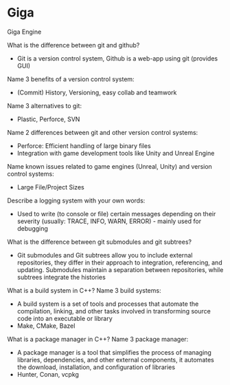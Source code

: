 # Giga
Giga Engine

What is the difference between git and github?
* Git is a version control system, Github is a web-app using git (provides GUI)

Name 3 benefits of a version control system:
* (Commit) History, Versioning, easy collab and teamwork

Name 3 alternatives to git:
* Plastic, Perforce, SVN

Name 2 differences between git and other version control systems:
* Perforce: Efficient handling of large binary files
* Integration with game development tools like Unity and Unreal Engine

Name known issues related to game engines (Unreal, Unity) and version control systems:
* Large File/Project Sizes

Describe a logging system with your own words:
* Used to write (to console or file) certain messages depending on their severity (usually: TRACE, INFO, WARN, ERROR) - mainly used for debugging

What is the difference between git submodules and git subtrees?
* Git submodules and Git subtrees allow you to include external repositories, they differ in their approach to integration, referencing, and updating. Submodules maintain a separation between repositories, while subtrees integrate the histories

What is a build system in C++? Name 3 build systems:
* A build system is a set of tools and processes that automate the compilation, linking, and other tasks involved in transforming source code into an executable or library
* Make, CMake, Bazel

What is a package manager in C++? Name 3 package manager:
* A package manager is a tool that simplifies the process of managing libraries, dependencies, and other external components, it automates the download, installation, and configuration of libraries
* Hunter, Conan, vcpkg
